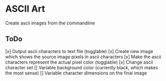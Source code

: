 # ASCII Art
Create ascii images from the commandline

## ToDo
[x] Output ascii characters to text file (togglable)
[x] Create new image which shows the source image pixels in ascii characters
[x] Make the ascii characters represent the actual pixel color (togglable)
[x] Change ascii character set
[] Variable background color (currently black, which makes the most sense)
[] Variable character dimensions on the final image

